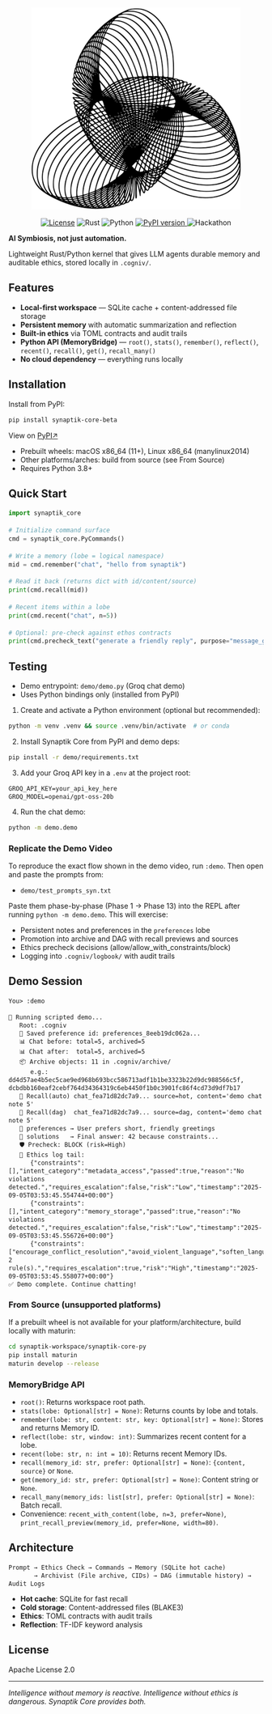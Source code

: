 

<p align="center"><img src="./images/synaptik.png" /></p>

<p align="center">
  <a href="LICENSE"><img src="https://img.shields.io/github/license/snufkinwa/synaptik-core" alt="License"></a>
  <img src="https://img.shields.io/badge/rust-1.7+-orange?logo=rust" alt="Rust">
  <img src="https://img.shields.io/badge/python-3.8%2B-blue?logo=python" alt="Python">
  <a href="https://pypi.org/project/synaptik-core-beta/">
  <img src="https://img.shields.io/pypi/v/synaptik-core-beta.svg" alt="PyPI version">
</a>
  <img src="https://img.shields.io/badge/OpenAI-Hackathon-ff69b4?logo=openai" alt="Hackathon">
</p>

**AI Symbiosis, not just automation.**

Lightweight Rust/Python kernel that gives LLM agents durable memory and auditable ethics, stored locally in `.cogniv/`.

## Features

- **Local-first workspace** — SQLite cache + content-addressed file storage
- **Persistent memory** with automatic summarization and reflection  
- **Built-in ethics** via TOML contracts and audit trails
- **Python API (MemoryBridge)** — `root()`, `stats()`, `remember()`, `reflect()`, `recent()`, `recall()`, `get()`, `recall_many()`
- **No cloud dependency** — everything runs locally

## Installation

Install from PyPI:

```bash
pip install synaptik-core-beta
```

View on [PyPI↗](https://pypi.org/project/synaptik-core-beta/)

- Prebuilt wheels: macOS x86_64 (11+), Linux x86_64 (manylinux2014)
- Other platforms/arches: build from source (see From Source)
- Requires Python 3.8+

## Quick Start

```python
import synaptik_core

# Initialize command surface
cmd = synaptik_core.PyCommands()

# Write a memory (lobe = logical namespace)
mid = cmd.remember("chat", "hello from synaptik")

# Read it back (returns dict with id/content/source)
print(cmd.recall(mid))

# Recent items within a lobe
print(cmd.recent("chat", n=5))

# Optional: pre-check against ethos contracts
print(cmd.precheck_text("generate a friendly reply", purpose="message_generation"))
```

## Testing

- Demo entrypoint: `demo/demo.py` (Groq chat demo)
- Uses Python bindings only (installed from PyPI)

1) Create and activate a Python environment (optional but recommended):

```bash
python -m venv .venv && source .venv/bin/activate  # or conda
```

2) Install Synaptik Core from PyPI and demo deps:

```bash
pip install -r demo/requirements.txt
```

3) Add your Groq API key in a `.env` at the project root:

```
GROQ_API_KEY=your_api_key_here
GROQ_MODEL=openai/gpt-oss-20b
```

4) Run the chat demo:

```bash
python -m demo.demo
```

### Replicate the Demo Video

To reproduce the exact flow shown in the demo video, run `:demo`. Then open and paste the prompts from:

- `demo/test_prompts_syn.txt`

Paste them phase-by-phase (Phase 1 → Phase 13) into the REPL after running `python -m demo.demo`. This will exercise:

- Persistent notes and preferences in the `preferences` lobe
- Promotion into archive and DAG with recall previews and sources
- Ethics precheck decisions (allow/allow_with_constraints/block)
- Logging into `.cogniv/logbook/` with audit trails

## Demo Session

```
You> :demo

🚀 Running scripted demo...
   Root: .cogniv
   💾 Saved preference id: preferences_8eeb19dc062a...
   📊 Chat before: total=5, archived=5
   📊 Chat after:  total=5, archived=5
   📦 Archive objects: 11 in .cogniv/archive/
      e.g.: dd4d57ae4b5ec5cae9ed968b693bcc586713adf1b1be3323b22d9dc988566c5f, dcbdbb160eaf2cebf764d34364319c6eb4450f1b0c3901fc86f4cd73d9df7b17
   🔎 Recall(auto) chat_fea71d82dc7a9... source=hot, content='demo chat note 5'
   🧩 Recall(dag)  chat_fea71d82dc7a9... source=dag, content='demo chat note 5'
   📁 preferences → User prefers short, friendly greetings
   📁 solutions   → Final answer: 42 because constraints...
   🛡️ Precheck: BLOCK (risk=High)
   📜 Ethics log tail:
      {"constraints":[],"intent_category":"metadata_access","passed":true,"reason":"No violations detected.","requires_escalation":false,"risk":"Low","timestamp":"2025-09-05T03:53:45.554744+00:00"}
      {"constraints":[],"intent_category":"memory_storage","passed":true,"reason":"No violations detected.","requires_escalation":false,"risk":"Low","timestamp":"2025-09-05T03:53:45.556726+00:00"}
      {"constraints":["encourage_conflict_resolution","avoid_violent_language","soften_language","suggest_cooldown","refuse_personal_harm_content","suggest_support_channels","offer_deescalation","reframe_nonviolent","do_not_repeat_harmful_phrases","reframe_constructive"],"intent_category":"chat_message","passed":false,"reason":"Violated 2 rule(s).","requires_escalation":true,"risk":"High","timestamp":"2025-09-05T03:53:45.558077+00:00"}
✅ Demo complete. Continue chatting!
```

### From Source (unsupported platforms)

If a prebuilt wheel is not available for your platform/architecture, build locally with maturin:

```bash
cd synaptik-workspace/synaptik-core-py
pip install maturin
maturin develop --release
```

### MemoryBridge API
- `root()`: Returns workspace root path.
- `stats(lobe: Optional[str] = None)`: Returns counts by lobe and totals.
- `remember(lobe: str, content: str, key: Optional[str] = None)`: Stores and returns Memory ID.
- `reflect(lobe: str, window: int)`: Summarizes recent content for a lobe.
- `recent(lobe: str, n: int = 10)`: Returns recent Memory IDs.
- `recall(memory_id: str, prefer: Optional[str] = None)`: `{content, source}` or `None`.
- `get(memory_id: str, prefer: Optional[str] = None)`: Content string or `None`.
- `recall_many(memory_ids: list[str], prefer: Optional[str] = None)`: Batch recall.
 - Convenience: `recent_with_content(lobe, n=3, prefer=None)`, `print_recall_preview(memory_id, prefer=None, width=80)`.

## Architecture

```
Prompt → Ethics Check → Commands → Memory (SQLite hot cache) 
       → Archivist (File archive, CIDs) → DAG (immutable history) → Audit Logs
```

- **Hot cache**: SQLite for fast recall
- **Cold storage**: Content-addressed files (BLAKE3)  
- **Ethics**: TOML contracts with audit trails
- **Reflection**: TF-IDF keyword analysis

## License

Apache License 2.0

---

*Intelligence without memory is reactive. Intelligence without ethics is dangerous. Synaptik Core provides both.*
